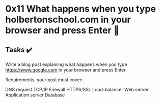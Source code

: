 # 0x11 What happens when you type holbertonschool.com in your browser and press Enter :wrench:


## Tasks :heavy_check_mark:
Write a blog post explaining what happens when you type https://www.google.com in your browser and press Enter.

Requirements, your post must cover:

DNS request
TCP/IP
Firewall
HTTPS/SSL
Load-balancer
Web server
Application server
Database
